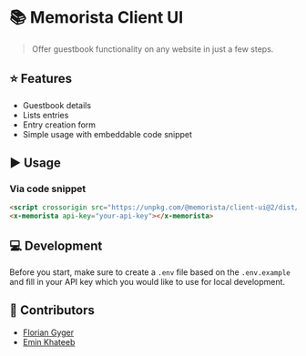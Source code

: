 # :books: Memorista Client UI

> Offer guestbook functionality on any website in just a few steps.

## :star: Features

- Guestbook details
- Lists entries
- Entry creation form
- Simple usage with embeddable code snippet

## :arrow_forward: Usage

### Via code snippet

```html
<script crossorigin src="https://unpkg.com/@memorista/client-ui@2/dist/index.bundle.js"></script>
<x-memorista api-key="your-api-key"></x-memorista>
```

## :computer: Development

Before you start, make sure to create a `.env` file based on the `.env.example` and fill in your API key which you would like to use for local development.

## :raising_hand: Contributors

- [Florian Gyger](https://floriangyger.ch)
- [Emin Khateeb](https://emin.ch)
